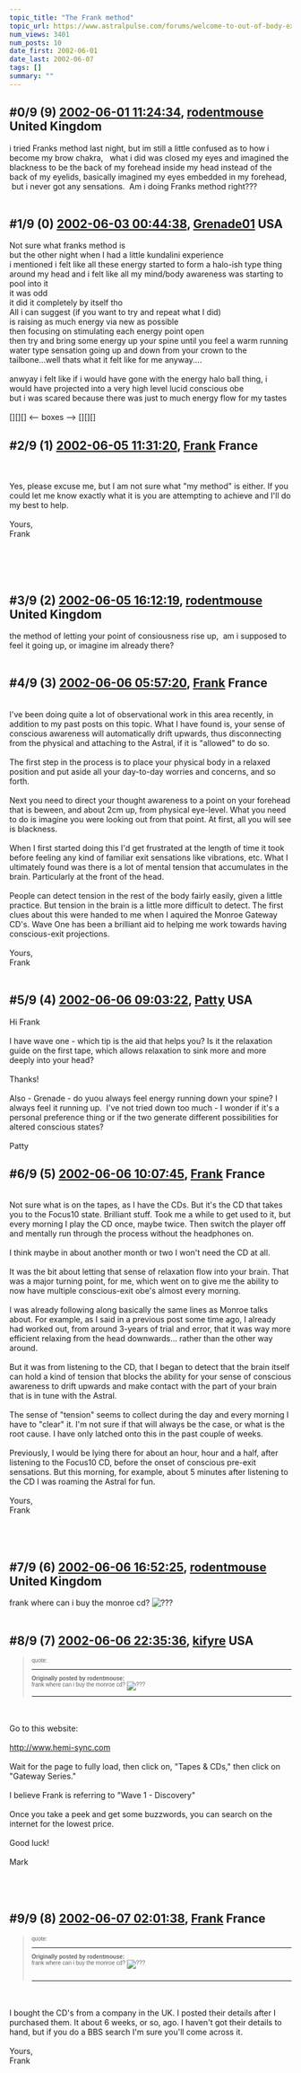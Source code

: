 ```yaml
---
topic_title: "The Frank method"
topic_url: https://www.astralpulse.com/forums/welcome-to-out-of-body-experiences!/the-frank-method
num_views: 3401
num_posts: 10
date_first: 2002-06-01
date_last: 2002-06-07
tags: []
summary: ""
---
```


## \#0/9 (9) [2002-06-01 11:24:34](https://www.astralpulse.com/forums/index.php?msg=116785), [rodentmouse](https://www.astralpulse.com/forums/profile/?u=554) United Kingdom ##
<section>
i tried Franks method last night, but im still a little confused as to how i become my brow chakra,   what i did was closed my eyes and imagined the blackness to be the back of my forehead inside my head instead of the back of my eyelids, basically imagined my eyes embedded in my forehead,  but i never got any sensations.  Am i doing Franks method right???
<br>
<br>
</section>

## \#1/9 (0) [2002-06-03 00:44:38](https://www.astralpulse.com/forums/index.php?msg=6092), [Grenade01](https://www.astralpulse.com/forums/profile/?u=446) USA ##
<section>
Not sure what franks method is
<br>
but the other night when I had a little kundalini experience
<br>
i mentioned i felt like all these energy started to form a halo-ish type thing around my head and i felt like all my mind/body awareness was starting to pool into it
<br>
it was odd
<br>
it did it completely by itself tho
<br>
All i can suggest (if you want to try and repeat what I did)
<br>
is raising as much energy via new as possible
<br>
then focusing on stimulating each energy point open
<br>
then try and bring some energy up your spine until you feel a warm running water type sensation going up and down from your crown to the tailbone...well thats what it felt like for me anyway....
<br>
<br>
anwyay i felt like if i would have gone with the energy halo ball thing, i would have projected into a very high level lucid conscious obe
<br>
but i was scared because there was just to much energy flow for my tastes
<br>
<br>
[][][] &lt;-- boxes --&gt; [][][]
</section>

## \#2/9 (1) [2002-06-05 11:31:20](https://www.astralpulse.com/forums/index.php?msg=6200), [Frank](https://www.astralpulse.com/forums/profile/?u=359) France ##
<section>
<br>
<br>
Yes, please excuse me, but I am not sure what "my method" is either. If you could let me know exactly what it is you are attempting to achieve and I'll do my best to help.
<br>
<br>
Yours,
<br>
Frank
<br>
<br>
<br>
<br>
<br>
</section>

## \#3/9 (2) [2002-06-05 16:12:19](https://www.astralpulse.com/forums/index.php?msg=6218), [rodentmouse](https://www.astralpulse.com/forums/profile/?u=554) United Kingdom ##
<section>
the method of letting your point of consiousness rise up,  am i supposed to feel it going up, or imagine im already there?
<br>
<br>
</section>

## \#4/9 (3) [2002-06-06 05:57:20](https://www.astralpulse.com/forums/index.php?msg=6253), [Frank](https://www.astralpulse.com/forums/profile/?u=359) France ##
<section>
<br>
I've been doing quite a lot of observational work in this area recently, in addition to my past posts on this topic. What I have found is, your sense of conscious awareness will automatically drift upwards, thus disconnecting from the physical and attaching to the Astral, if it is "allowed" to do so.
<br>
<br>
The first step in the process is to place your physical body in a relaxed position and put aside all your day-to-day worries and concerns, and so forth.
<br>
<br>
Next you need to direct your thought awareness to a point on your forehead that is beween, and about 2cm up, from physical eye-level. What you need to do is imagine you were looking out from that point. At first, all you will see is blackness.
<br>
<br>
When I first started doing this I'd get frustrated at the length of time it took before feeling any kind of familiar exit sensations like vibrations, etc. What I ultimately found was there is a lot of mental tension that accumulates in the brain. Particularly at the front of the head.
<br>
<br>
People can detect tension in the rest of the body fairly easily, given a little practice. But tension in the brain is a little more difficult to detect. The first clues about this were handed to me when I aquired the Monroe Gateway CD's. Wave One has been a brilliant aid to helping me work towards having conscious-exit projections.
<br>
<br>
Yours,
<br>
Frank
<br>
<br>
</section>

## \#5/9 (4) [2002-06-06 09:03:22](https://www.astralpulse.com/forums/index.php?msg=6261), [Patty](https://www.astralpulse.com/forums/profile/?u=673) USA ##
<section>
Hi Frank
<br>
<br>
I have wave one - which tip is the aid that helps you? Is it the relaxation guide on the first tape, which allows relaxation to sink more and more deeply into your head?
<br>
<br>
Thanks!
<br>
<br>
Also - Grenade - do yuou always feel energy running down your spine? I always feel it running up.  I've not tried down too much - I wonder if it's a personal preference thing or if the two generate different possibilities for altered conscious states?
<br>
<br>
Patty
</section>

## \#6/9 (5) [2002-06-06 10:07:45](https://www.astralpulse.com/forums/index.php?msg=6265), [Frank](https://www.astralpulse.com/forums/profile/?u=359) France ##
<section>
<br>
Not sure what is on the tapes, as I have the CDs. But it's the CD that takes you to the Focus10 state. Brilliant stuff. Took me a while to get used to it, but every morning I play the CD once, maybe twice. Then switch the player off and mentally run through the process without the headphones on.
<br>
<br>
I think maybe in about another month or two I won't need the CD at all.
<br>
<br>
It was the bit about letting that sense of relaxation flow into your brain. That was a major turning point, for me, which went on to give me the ability to now have multiple conscious-exit obe's almost every morning.
<br>
<br>
I was already following along basically the same lines as Monroe talks about. For example, as I said in a previous post some time ago, I already had worked out, from around 3-years of trial and error, that it was way more efficient relaxing from the head downwards... rather than the other way around.
<br>
<br>
But it was from listening to the CD, that I began to detect that the brain itself can hold a kind of tension that blocks the ability for your sense of conscious awareness to drift upwards and make contact with the part of your brain that is in tune with the Astral.
<br>
<br>
The sense of "tension" seems to collect during the day and every morning I have to "clear" it. I'm not sure if that will always be the case, or what is the root cause. I have only latched onto this in the past couple of weeks.
<br>
<br>
Previously, I would be lying there for about an hour, hour and a half, after listening to the Focus10 CD, before the onset of conscious pre-exit sensations. But this morning, for example, about 5 minutes after listening to the CD I was roaming the Astral for fun.
<br>
<br>
Yours,
<br>
Frank
<br>
<br>
<br>
<br>
</section>

## \#7/9 (6) [2002-06-06 16:52:25](https://www.astralpulse.com/forums/index.php?msg=6299), [rodentmouse](https://www.astralpulse.com/forums/profile/?u=554) United Kingdom ##
<section>
frank where can i buy the monroe cd?
<img alt="???" class="smiley" src="https://www.astralpulse.com/forums/Smileys/fugue/huh.png" title="Huh"/>
<br>
<br>
</section>

## \#8/9 (7) [2002-06-06 22:35:36](https://www.astralpulse.com/forums/index.php?msg=6308), [kifyre](https://www.astralpulse.com/forums/profile/?u=61) USA ##
<section>
<blockquote id="quote">
 <font face='"Arial"' id="quote" size="1">
  quote:
  <hr height="1" id="quote" noshade=""/>
  <b>
   Originally posted by rodentmouse:
  </b>
  <br>
  frank where can i buy the monroe cd?
  <img alt="???" class="smiley" src="https://www.astralpulse.com/forums/Smileys/fugue/huh.png" title="Huh"/>
  <br>
  <hr height="1" id="quote" noshade=""/>
 </font>
</blockquote>
<br>
<br>
Go to this website:
<br>
<br>
<a class="bbc_link" href="http://www.hemi-sync.com" rel="noopener" target="_blank">
 http://www.hemi-sync.com
</a>
<br>
<br>
Wait for the page to fully load, then click on, "Tapes &amp; CDs," then click on "Gateway Series."
<br>
<br>
I believe Frank is referring to "Wave 1 - Discovery"
<br>
<br>
Once you take a peek and get some buzzwords, you can search on the internet for the lowest price.
<br>
<br>
Good luck!
<br>
<br>
Mark
<br>
<br>
<br>
<br>
</section>

## \#9/9 (8) [2002-06-07 02:01:38](https://www.astralpulse.com/forums/index.php?msg=6321), [Frank](https://www.astralpulse.com/forums/profile/?u=359) France ##
<section>
<blockquote id="quote">
 <font face='"Arial"' id="quote" size="1">
  quote:
  <hr height="1" id="quote" noshade=""/>
  <b>
   Originally posted by rodentmouse:
  </b>
  <br>
  frank where can i buy the monroe cd?
  <img alt="???" class="smiley" src="https://www.astralpulse.com/forums/Smileys/fugue/huh.png" title="Huh"/>
  <br>
  <br>
  <hr height="1" id="quote" noshade=""/>
 </font>
</blockquote>
<br>
<br>
I bought the CD's from a company in the UK. I posted their details after I purchased them. It about 6 weeks, or so, ago. I haven't got their details to hand, but if you do a BBS search I'm sure you'll come across it.
<br>
<br>
Yours,
<br>
Frank
<br>
<br>
</section>